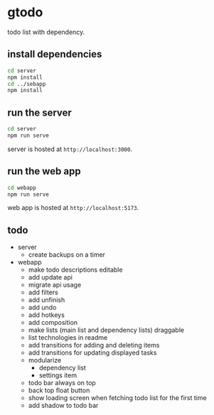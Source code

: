 # gtodo

todo list with dependency.

## install dependencies
```sh
cd server
npm install
cd ../sebapp
npm install
```

## run the server
```sh
cd server
npm run serve
```
server is hosted at `http://localhost:3000`.

## run the web app
```sh
cd webapp
npm run serve
```
web app is hosted at `http://localhost:5173`.

## todo
- server
  - create backups on a timer
- webapp
  - make todo descriptions editable
  - add update api
  - migrate api usage
  - add filters
  - add unfinish
  - add undo
  - add hotkeys
  - add composition
  - make lists (main list and dependency lists) draggable
  - list technologies in readme
  - add transitions for adding and deleting items
  - add transitions for updating displayed tasks
  - modularize
    - dependency list
    - settings item
  - todo bar always on top
  - back top float button
  - show loading screen when fetching todo list for the first time
  - add shadow to todo bar
